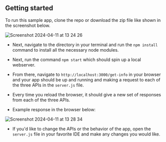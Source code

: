 ## Getting started
To run this sample app, clone the repo or download the zip file like shown in the screenshot below.

![Screenshot 2024-04-11 at 13 24 26](https://github.com/seanryankeegan/lunar-sample-app/assets/14284310/43798e53-47d6-49db-a95c-e1546fca6288)

- Next, navigate to the directory in your terminal and run the `npm install` command to install all the necessary node modules.

- Next, run the command `npm start` which should spin up a local webserver.

- From there, navigate to `http://localhost:3000/get-info` in your browser and your app should be up and running and making a request to each of the three APIs in the `server.js` file.

- Every time you reload the browser, it should give a new set of responses from each of the three APIs.

- Example response in the browser below:

![Screenshot 2024-04-11 at 13 28 34](https://github.com/seanryankeegan/lunar-sample-app/assets/14284310/d8e445f2-3a7d-4318-bdaf-2d5c83dac38d)

- If you'd like to change the APIs or the behavior of the app, open the `server.js` file in your favorite IDE and make any changes you would like.
